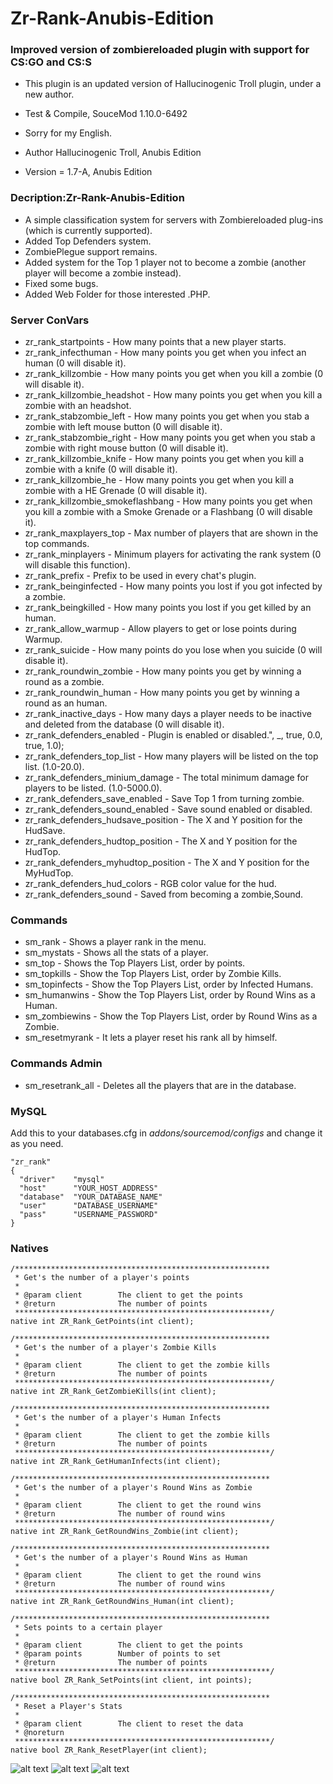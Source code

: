 # Zr-Rank-Anubis-Edition
 
### Improved version of zombiereloaded plugin with support for CS:GO and CS:S

* This plugin is an updated version of Hallucinogenic Troll plugin, under a new author.

* Test & Compile, SouceMod 1.10.0-6492
* Sorry for my English.

* Author Hallucinogenic Troll, Anubis Edition
* Version = 1.7-A, Anubis Edition

### Decription:Zr-Rank-Anubis-Edition

* A simple classification system for servers with Zombiereloaded plug-ins (which is currently supported).
* Added Top Defenders system.
* ZombiePlegue support remains.
* Added system for the Top 1 player not to become a zombie (another player will become a zombie instead).
* Fixed some bugs.
* Added Web Folder for those interested .PHP.

### Server ConVars

* zr_rank_startpoints - How many points that a new player starts.
* zr_rank_infecthuman - How many points you get when you infect an human (0 will disable it).
* zr_rank_killzombie - How many points you get when you kill a zombie (0 will disable it).
* zr_rank_killzombie_headshot - How many points you get when you kill a zombie with an headshot.
* zr_rank_stabzombie_left - How many points you get when you stab a zombie with left mouse button (0 will disable it).
* zr_rank_stabzombie_right - How many points you get when you stab a zombie with right mouse button (0 will disable it).
* zr_rank_killzombie_knife - How many points you get when you kill a zombie with a knife (0 will disable it).
* zr_rank_killzombie_he - How many points you get when you kill a zombie with a HE Grenade (0 will disable it).
* zr_rank_killzombie_smokeflashbang - How many points you get when you kill a zombie with a Smoke Grenade or a Flashbang (0 will disable it).
* zr_rank_maxplayers_top - Max number of players that are shown in the top commands.
* zr_rank_minplayers - Minimum players for activating the rank system (0 will disable this function).
* zr_rank_prefix - Prefix to be used in every chat's plugin.
* zr_rank_beinginfected - How many points you lost if you got infected by a zombie.
* zr_rank_beingkilled - How many points you lost if you get killed by an human.
* zr_rank_allow_warmup - Allow players to get or lose points during Warmup.
* zr_rank_suicide - How many points do you lose when you suicide (0 will disable it).
* zr_rank_roundwin_zombie - How many points you get by winning a round as a zombie.
* zr_rank_roundwin_human - How many points you get by winning a round as an human.
* zr_rank_inactive_days - How many days a player needs to be inactive and deleted from the database (0 will disable it).
* zr_rank_defenders_enabled - Plugin is enabled or disabled.", _, true, 0.0, true, 1.0);
* zr_rank_defenders_top_list - How many players will be listed on the top list. (1.0-20.0).
* zr_rank_defenders_minium_damage - The total minimum damage for players to be listed. (1.0-5000.0).
* zr_rank_defenders_save_enabled - Save Top 1 from turning zombie.
* zr_rank_defenders_sound_enabled - Save sound enabled or disabled.
* zr_rank_defenders_hudsave_position - The X and Y position for the HudSave.
* zr_rank_defenders_hudtop_position - The X and Y position for the HudTop.
* zr_rank_defenders_myhudtop_position - The X and Y position for the MyHudTop.
* zr_rank_defenders_hud_colors - RGB color value for the hud.
* zr_rank_defenders_sound - Saved from becoming a zombie,Sound.

### Commands

* sm_rank - Shows a player rank in the menu.
* sm_mystats - Shows all the stats of a player.
* sm_top - Shows the Top Players List, order by points.
* sm_topkills - Show the Top Players List, order by Zombie Kills.
* sm_topinfects - Show the Top Players List, order by Infected Humans.
* sm_humanwins - Show the Top Players List, order by Round Wins as a Human.
* sm_zombiewins - Show the Top Players List, order by Round Wins as a Zombie.
* sm_resetmyrank - It lets a player reset his rank all by himself.

### Commands Admin

* sm_resetrank_all - Deletes all the players that are in the database.

<h3>MySQL</h3>
<p>Add this to your databases.cfg in <i>addons/sourcemod/configs</i> and change it as you need.

```
"zr_rank"
{
  "driver"    "mysql"
  "host"      "YOUR_HOST_ADDRESS"
  "database"  "YOUR_DATABASE_NAME"
  "user"      "DATABASE_USERNAME"
  "pass"      "USERNAME_PASSWORD"
}
```
### Natives

```SourcePawn
/*********************************************************
 * Get's the number of a player's points
 *
 * @param client		The client to get the points
 * @return				The number of points		
 *********************************************************/
native int ZR_Rank_GetPoints(int client);

/*********************************************************
 * Get's the number of a player's Zombie Kills
 *
 * @param client		The client to get the zombie kills
 * @return				The number of points		
 *********************************************************/
native int ZR_Rank_GetZombieKills(int client);

/*********************************************************
 * Get's the number of a player's Human Infects
 *
 * @param client		The client to get the zombie kills
 * @return				The number of points		
 *********************************************************/
native int ZR_Rank_GetHumanInfects(int client);

/*********************************************************
 * Get's the number of a player's Round Wins as Zombie
 *
 * @param client		The client to get the round wins
 * @return				The number of round wins		
 *********************************************************/
native int ZR_Rank_GetRoundWins_Zombie(int client);

/*********************************************************
 * Get's the number of a player's Round Wins as Human
 *
 * @param client		The client to get the round wins
 * @return				The number of round wins		
 *********************************************************/
native int ZR_Rank_GetRoundWins_Human(int client);

/*********************************************************
 * Sets points to a certain player
 *
 * @param client		The client to get the points
 * @param points		Number of points to set
 * @return				The number of points	
 *********************************************************/
native bool ZR_Rank_SetPoints(int client, int points);

/*********************************************************
 * Reset a Player's Stats
 *
 * @param client		The client to reset the data
 * @noreturn
 *********************************************************/
native bool ZR_Rank_ResetPlayer(int client);
```

![alt text](https://i.ibb.co/dfTn8D6/1.jpg)
![alt text](https://i.ibb.co/V9mSXPc/2.jpg)
![alt text](https://i.ibb.co/txMMmr3/3.jpg)
